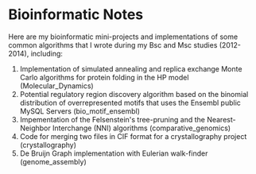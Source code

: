 Bioinformatic Notes
==================

Here are my bioinformatic mini-projects and implementations of some common algorithms that I wrote during my Bsc and Msc studies (2012-2014), including:

1. Implementation of simulated annealing and replica exchange Monte Carlo algorithms for protein folding in the HP model (Molecular_Dynamics)
2. Potential regulatory region discovery algorithm based on the binomial distribution of overrepresented motifs that uses the Ensembl public MySQL Servers (bio_motif_ensembl)
3. Impementation of the Felsenstein's tree-pruning and the Nearest-Neighbor Interchange (NNI) algorithms (comparative_genomics)
4. Code for merging two files in CIF format for a crystallography project (crystallography)
5. De Bruijn Graph implementation with Eulerian walk-finder (genome_assembly)
